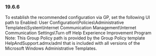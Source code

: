 
### 19.6.6  
To establish the recommended configuration via GP, set the following UI path to Enabled: 
User Configuration\Policies\Administrative Templates\System\Internet 
Communication Management\Internet Communication Settings\Turn off Help 
Experience Improvement Program 
Note: This Group Policy path is provided by the Group Policy template 
HelpAndSupport.admx/adml that is included with all versions of the Microsoft Windows 
Administrative Templates. 
